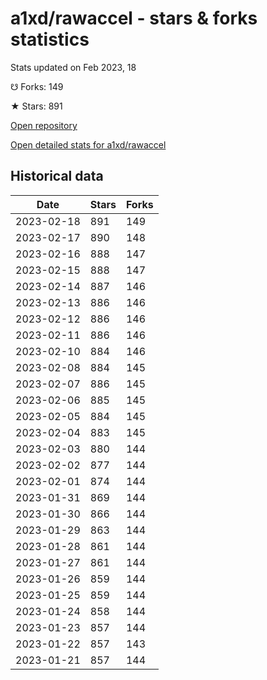 # a1xd/rawaccel - stars & forks statistics

Stats updated on Feb 2023, 18

☋ Forks: 149

★ Stars: 891

[Open repository](https://github.com/a1xd/rawaccel)

[Open detailed stats for a1xd/rawaccel](https://reviewgithub.com/rep/a1xd/rawaccel)

## Historical data
| Date | Stars | Forks |
|------|-------|-------|
| 2023-02-18 | 891 | 149 | 
| 2023-02-17 | 890 | 148 | 
| 2023-02-16 | 888 | 147 | 
| 2023-02-15 | 888 | 147 | 
| 2023-02-14 | 887 | 146 | 
| 2023-02-13 | 886 | 146 | 
| 2023-02-12 | 886 | 146 | 
| 2023-02-11 | 886 | 146 | 
| 2023-02-10 | 884 | 146 | 
| 2023-02-08 | 884 | 145 | 
| 2023-02-07 | 886 | 145 | 
| 2023-02-06 | 885 | 145 | 
| 2023-02-05 | 884 | 145 | 
| 2023-02-04 | 883 | 145 | 
| 2023-02-03 | 880 | 144 | 
| 2023-02-02 | 877 | 144 | 
| 2023-02-01 | 874 | 144 | 
| 2023-01-31 | 869 | 144 | 
| 2023-01-30 | 866 | 144 | 
| 2023-01-29 | 863 | 144 | 
| 2023-01-28 | 861 | 144 | 
| 2023-01-27 | 861 | 144 | 
| 2023-01-26 | 859 | 144 | 
| 2023-01-25 | 859 | 144 | 
| 2023-01-24 | 858 | 144 | 
| 2023-01-23 | 857 | 144 | 
| 2023-01-22 | 857 | 143 | 
| 2023-01-21 | 857 | 144 | 

